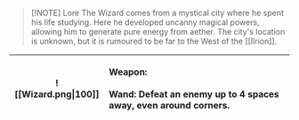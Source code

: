 
> [!NOTE] Lore
> The Wizard comes from a mystical city where he spent his life studying. Here he developed uncanny magical powers, allowing him to generate pure energy from aether. The city's location is unknown, but it is rumoured to be far to the West of the [[Ilrion]].

| ![[Wizard.png\|100]] | <p align="left">Weapon:<br><br>Wand: Defeat an enemy up to 4 spaces away, even around corners.</p> |
| :------------------: | :------------------------------------------------------------------------------------------------: |
